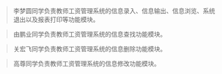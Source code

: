 >李梦圆同学负责教师工资管理系统的信息录入、信息输出、信息浏览、系统退出以及报表打印等功能模块。

>由鹏业同学负责教师工资管理系统的信息查找功能模块。

>关宏飞同学负责教师工资管理系统的信息删除功能模块。

>高尊同学负责教师工资管理系统的信息修改功能模块。
